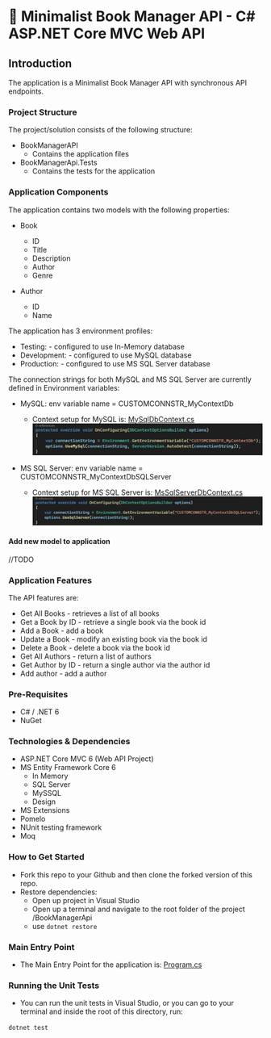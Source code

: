 # 📖 Minimalist Book Manager API - C# ASP.NET Core MVC Web API

## Introduction
The application is a Minimalist Book Manager API with synchronous API endpoints.

### Project Structure
The project/solution consists of the following structure:

* BookManagerAPI
	* Contains the application files
* BookManagerApi.Tests
	* Contains the tests for the application

### Application Components
The application contains two models with the following properties:

* Book
	* ID
	* Title
	* Description
	* Author
	* Genre

* Author
	* ID
	* Name

The application has 3 environment profiles:

- Testing: - configured to use In-Memory database
- Development: - configured to use MySQL database
- Production: - configured to use MS SQL Server database

The connection strings for both MySQL and MS SQL Server are currently defined in Environment variables:

- MySQL: env variable name = CUSTOMCONNSTR_MyContextDb
	- Context setup for MySQL is: [MySqlDbContext.cs](./BookManagerApi/Data/MySqlDbContext.cs)
![Alt text](https://github.com/Hayley96/lm-lab-csharp-book-manager-api/blob/main/BookManagerApi/resources/MySQLConnectionString.png?raw=true "MySQL Connection Setup")
	
- MS SQL Server: env variable name = CUSTOMCONNSTR_MyContextDbSQLServer
	- Context setup for MS SQL Server is: [MsSqlServerDbContext.cs](./BookManagerApi/Data/MsSqlServerDbContext.cs)
![Alt text](https://github.com/Hayley96/lm-lab-csharp-book-manager-api/blob/main/BookManagerApi/resources/MsSQLServerConnectionString.png?raw=true "MSSQL Server Connection Setup")

#### Add new model to application
//TODO

### Application Features
The API features are:
* Get All Books - retrieves a list of all books
* Get a Book by ID - retrieve a single book via the book id
* Add a Book - add a book
* Update a Book - modify an existing book via the book id
* Delete a Book - delete a book via the book id
* Get All Authors - return a list of authors
* Get Author by ID - return a single author via the author id
* Add author - add a author

### Pre-Requisites
- C# / .NET 6
- NuGet

### Technologies & Dependencies
- ASP.NET Core MVC 6 (Web API Project)
- MS Entity Framework Core 6
	- In Memory
	- SQL Server
	- MySSQL
	- Design
- MS Extensions
- Pomelo
- NUnit testing framework
- Moq

### How to Get Started
- Fork this repo to your Github and then clone the forked version of this repo.
- Restore dependencies:
	- Open up project in Visual Studio
	- Open up a terminal and navigate to the root folder of the project /BookManagerApi
	- use `dotnet restore`

### Main Entry Point
- The Main Entry Point for the application is: [Program.cs](./BookManagerApi/Program.cs)

### Running the Unit Tests
- You can run the unit tests in Visual Studio, or you can go to your terminal and inside the root of this directory, run:

`dotnet test`